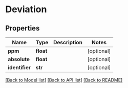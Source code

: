 # Deviation

## Properties
Name | Type | Description | Notes
------------ | ------------- | ------------- | -------------
**ppm** | **float** |  | [optional] 
**absolute** | **float** |  | [optional] 
**identifier** | **str** |  | [optional] 

[[Back to Model list]](../README.md#documentation-for-models) [[Back to API list]](../README.md#documentation-for-api-endpoints) [[Back to README]](../README.md)

